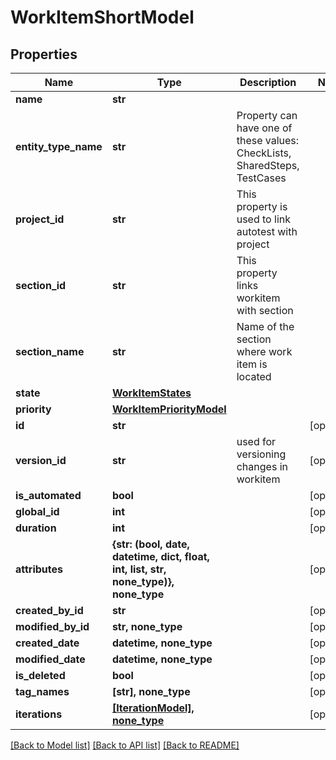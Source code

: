 # WorkItemShortModel


## Properties
Name | Type | Description | Notes
------------ | ------------- | ------------- | -------------
**name** | **str** |  | 
**entity_type_name** | **str** | Property can have one of these values: CheckLists, SharedSteps, TestCases | 
**project_id** | **str** | This property is used to link autotest with project | 
**section_id** | **str** | This property links workitem with section | 
**section_name** | **str** | Name of the section where work item is located | 
**state** | [**WorkItemStates**](WorkItemStates.md) |  | 
**priority** | [**WorkItemPriorityModel**](WorkItemPriorityModel.md) |  | 
**id** | **str** |  | [optional] 
**version_id** | **str** | used for versioning changes in workitem | [optional] 
**is_automated** | **bool** |  | [optional] 
**global_id** | **int** |  | [optional] 
**duration** | **int** |  | [optional] 
**attributes** | **{str: (bool, date, datetime, dict, float, int, list, str, none_type)}, none_type** |  | [optional] 
**created_by_id** | **str** |  | [optional] 
**modified_by_id** | **str, none_type** |  | [optional] 
**created_date** | **datetime, none_type** |  | [optional] 
**modified_date** | **datetime, none_type** |  | [optional] 
**is_deleted** | **bool** |  | [optional] 
**tag_names** | **[str], none_type** |  | [optional] 
**iterations** | [**[IterationModel], none_type**](IterationModel.md) |  | [optional] 

[[Back to Model list]](../README.md#documentation-for-models) [[Back to API list]](../README.md#documentation-for-api-endpoints) [[Back to README]](../README.md)


